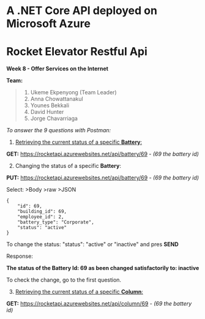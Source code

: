 # <b>A .NET Core API deployed on Microsoft Azure</b>

# <b>Rocket Elevator Restful Api</b>

**Week 8 - Offer Services on the Internet** 

**Team:** 

>1. Ukeme Ekpenyong (Team Leader)
>2. Anna Chowattanakul
>3. Younes Bekkali
>4. David Hunter
>5. Jorge Chavarriaga


*To answer the 9 questions with Postman:*

1. [Retrieving the current status of a specific **Battery**:](https://rocketapi.azurewebsites.net/api/battery/69)

**GET:** https://rocketapi.azurewebsites.net/api/battery/69 - *(69 the battery id)*

2. Changing the status of a specific **Battery**:

**PUT:** https://rocketapi.azurewebsites.net/api/battery/69 - *(69 the battery id)*

Select: >Body >raw >JSON

    {
        "id": 69,
        "building_id": 69,
        "employee_id": 2,
        "battery_type": "Corporate",
        "status": "active"
    }

To change the status: "status": "active" or "inactive"  and pres **SEND**

Response:

**The status of the Battery Id: 69 as been changed satisfactorily to: inactive**

To check the change, go to the first question.

3. [Retrieving the current status of a specific **Column**:](https://rocketapi.azurewebsites.net/api/column/69)

**GET:** https://rocketapi.azurewebsites.net/api/column/69 - *(69 the battery id)*



